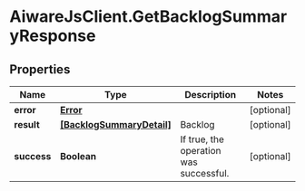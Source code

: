 # AiwareJsClient.GetBacklogSummaryResponse

## Properties

Name | Type | Description | Notes
------------ | ------------- | ------------- | -------------
**error** | [**Error**](Error.md) |  | [optional] 
**result** | [**[BacklogSummaryDetail]**](BacklogSummaryDetail.md) | Backlog | [optional] 
**success** | **Boolean** | If true, the operation was successful. | [optional] 


